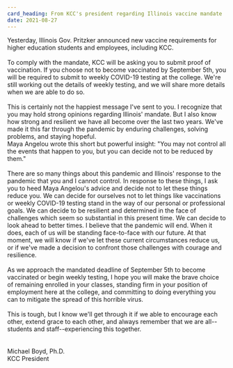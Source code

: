 ```yaml
---
card_heading: From KCC's president regarding Illinois vaccine mandate
date: 2021-08-27
---
```


<div><div><div><div>Yesterday, Illinois Gov. Pritzker announced new vaccine requirements for higher education students and employees, including KCC.</div><div>&nbsp;</div><div>To comply with the mandate, KCC will be asking you to submit proof of vaccination. If you choose not to become vaccinated by September 5th, you will be required to submit to weekly COVID-19 testing at the college. We're still working out the details of weekly testing, and we will share more details when we are able to do so.</div><div>&nbsp;</div><div>This is certainly not the happiest message I've sent to you. I recognize that you may hold strong opinions regarding Illinois' mandate. But I also know how strong and resilient we have all become over the last two years. We've made it this far through the pandemic by enduring challenges, solving problems, and staying hopeful.</div><div>Maya Angelou wrote this short but powerful insight: "You may not control all the events that happen to you, but you can decide not to be reduced by them."</div><div>&nbsp;</div><div>There are so many things about this pandemic and Illinois' response to the pandemic that you and I cannot control. In response to these things, I ask you to heed Maya Angelou's advice and decide not to let these things reduce you. We can decide for ourselves not to let things like vaccinations or weekly COVID-19 testing stand in the way of our personal or professional goals. We can decide to be resilient and determined in the face of challenges which seem so substantial in this present time. We can decide to look ahead to better times. I believe that the pandemic will end. When it does, each of us will be standing face-to-face with our future. At that moment, we will know if we've let these current circumstances reduce us, or if we've made a decision to confront those challenges with courage and resilience.</div><div>&nbsp;</div><div>As we approach the mandated deadline of September 5th to become vaccinated or begin weekly testing, I hope you will make the brave choice of remaining enrolled in your classes, standing firm in your position of employment here at the college, and committing to doing everything you can to mitigate the spread of this horrible virus.</div><div>&nbsp;</div><div>This is tough, but I know we'll get through it if we able to encourage each other, extend grace to each other, and always remember that we are all--students and staff--experiencing this together.</div></div></div></div>

<div><div>&nbsp;</div><div>&nbsp;</div><div>Michael Boyd, Ph.D.</div><div>KCC President</div></div>
